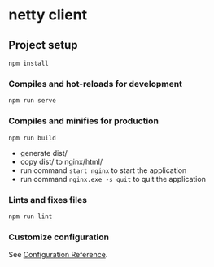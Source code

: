 # netty client

## Project setup
```
npm install
```

### Compiles and hot-reloads for development
```
npm run serve
```

### Compiles and minifies for production
```
npm run build
```
- generate dist/
- copy dist/ to nginx/html/
- run command `start nginx` to start the application
- run command `nginx.exe -s quit` to quit the application


### Lints and fixes files
```
npm run lint
```

### Customize configuration
See [Configuration Reference](https://cli.vuejs.org/config/).
